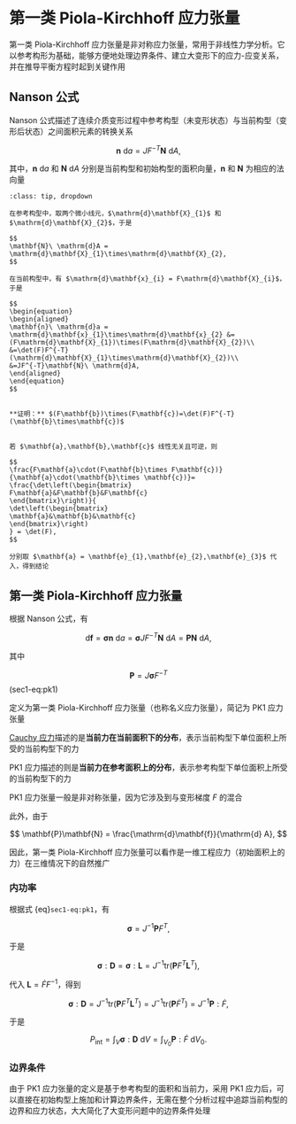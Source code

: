 # 第一类 Piola-Kirchhoff 应力张量

<span class="gray-text">
第一类 Piola-Kirchhoff 应力张量是非对称应力张量，常用于非线性力学分析。它以参考构形为基础，能够方便地处理边界条件、建立大变形下的应力-应变关系，并在推导平衡方程时起到关键作用
</span>

## Nanson 公式

Nanson 公式描述了连续介质变形过程中参考构型（未变形状态）与当前构型（变形后状态）之间面积元素的转换关系

$$
\mathbf{n}\ \mathrm{d}a = JF^{-T}\mathbf{N}\ \mathrm{d}A,
$$

其中，$\mathbf{n}\ \mathrm{d}a$ 和 $\mathbf{N}\ \mathrm{d}A$ 分别是当前构型和初始构型的面积向量，$\mathbf{n}$ 和 $\mathbf{N}$ 为相应的法向量

```{admonition} 证明
:class: tip, dropdown

在参考构型中，取两个微小线元，$\mathrm{d}\mathbf{X}_{1}$ 和 $\mathrm{d}\mathbf{X}_{2}$，于是

$$
\mathbf{N}\ \mathrm{d}A = \mathrm{d}\mathbf{X}_{1}\times\mathrm{d}\mathbf{X}_{2},
$$

在当前构型中，有 $\mathrm{d}\mathbf{x}_{i} = F\mathrm{d}\mathbf{X}_{i}$，于是

$$
\begin{equation}
\begin{aligned}
\mathbf{n}\ \mathrm{d}a = \mathrm{d}\mathbf{x}_{1}\times\mathrm{d}\mathbf{x}_{2} &= (F\mathrm{d}\mathbf{X}_{1})\times(F\mathrm{d}\mathbf{X}_{2})\\
&=\det(F)F^{-T}(\mathrm{d}\mathbf{X}_{1}\times\mathrm{d}\mathbf{X}_{2})\\
&=JF^{-T}\mathbf{N}\ \mathrm{d}A,
\end{aligned}
\end{equation}
$$


**证明：** $(F\mathbf{b})\times(F\mathbf{c})=\det(F)F^{-T}(\mathbf{b}\times\mathbf{c})$ 


若 $\mathbf{a},\mathbf{b},\mathbf{c}$ 线性无关且可逆，则

$$
\frac{F\mathbf{a}\cdot(F\mathbf{b}\times F\mathbf{c})}{\mathbf{a}\cdot(\mathbf{b}\times \mathbf{c})}=
\frac{\det\left(\begin{bmatrix}
F\mathbf{a}&F\mathbf{b}&F\mathbf{c}
\end{bmatrix}\right)}{
\det\left(\begin{bmatrix}
\mathbf{a}&\mathbf{b}&\mathbf{c}
\end{bmatrix}\right)
} = \det(F),
$$

分别取 $\mathbf{a} = \mathbf{e}_{1},\mathbf{e}_{2},\mathbf{e}_{3}$ 代入，得到结论

```


## 第一类 Piola-Kirchhoff 应力张量

根据 Nanson 公式，有

$$
\mathrm{d}\mathbf{f} = \boldsymbol{\sigma}\mathbf{n}\ \mathrm{d}a = \boldsymbol{\sigma}JF^{-T}\mathbf{N}\ \mathrm{d}A = \mathbf{P}\mathbf{N}\ \mathrm{d}A,
$$

其中

$$
\mathbf{P}=J\boldsymbol{\sigma}F^{-T}
$$ (sec1-eq:pk1)

定义为第一类 Piola-Kirchhoff 应力张量（也称名义应力张量），简记为 PK1 应力张量

[Cauchy 应力](../../Elasticity/chap1/sec1-stress_strain_displ.md)描述的是**当前力在当前面积下的分布**，表示当前构型下单位面积上所受的当前构型下的力

PK1 应力描述的则是**当前力在参考面积上的分布**，表示参考构型下单位面积上所受的当前构型下的力



PK1 应力张量一般是非对称张量，因为它涉及到与变形梯度 $F$ 的混合

此外，由于

$$
\mathbf{P}\mathbf{N} = \frac{\mathrm{d}\mathbf{f}}{\mathrm{d} A},
$$

因此，第一类 Piola-Kirchhoff 应力张量可以看作是一维工程应力（初始面积上的力）在三维情况下的自然推广

### 内功率

根据式 {eq}`sec1-eq:pk1`，有

$$
\boldsymbol{\sigma}=J^{-1}\mathbf{P}F^{T},
$$

于是

$$
\boldsymbol{\sigma}:\mathbf{D} = \boldsymbol{\sigma}:\mathbf{L} = J^{-1}\text{tr}(\mathbf{P}F^{T}\mathbf{L}^{T}),
$$

代入 $\mathbf{L} = \dot{F}F^{-1}$，得到

$$
\boldsymbol{\sigma}:\mathbf{D} = J^{-1}\text{tr}(\mathbf{P}F^{T}\mathbf{L}^{T}) = J^{-1}\text{tr}(\mathbf{P}\dot{F}^{T}) = J^{-1}\mathbf{P}:\dot{F},
$$

于是

$$
P_{\text{int}} = \int_{V}\boldsymbol{\sigma}:\mathbf{D}\ \mathrm{d}V = \int_{V_{0}}\mathbf{P}:\dot{F}\ \mathrm{d}V_{0}.
$$


### 边界条件

由于 PK1 应力张量的定义是基于参考构型的面积和当前力，采用 PK1 应力后，可以直接在初始构型上施加和计算边界条件，无需在整个分析过程中追踪当前构型的边界和应力状态，大大简化了大变形问题中的边界条件处理
